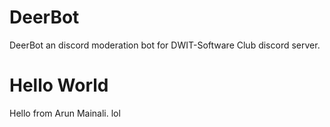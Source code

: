 # DeerBot
DeerBot an discord moderation bot for DWIT-Software Club discord server.


# Hello World 

Hello from Arun Mainali.
lol
